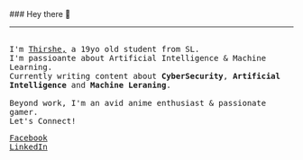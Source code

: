 <link href="https://fonts.googleapis.com/css2?family=Nova+Square&family=Roboto+Mono:ital,wght@0,100..700;1,100..700&display=swap" rel="stylesheet">
### Hey there &#x1F44B<br><hr>
<br>
<font face="monospace">I'm <a href="#">Thirshe,</a> a 19yo old student from SL. <br>
I'm passioante about Artificial Intelligence & Machine Learning. <br>
Currently writing content about <b>CyberSecurity</b>, <b>Artificial Intelligence</b> and <b>Machine Leraning</b>.<br>

<br>
Beyond work, I'm an avid anime enthusiast & passionate gamer.
<br>
Let's Connect!<br>




 [Facebook](https://web.facebook.com/thirshe.perera)<br>[LinkedIn](https://www.linkedin.com/in/thirshe-perera-109644276/?lipi=urn%3Ali%3Apage%3Aprofile_common_profile_index%3Bd5c976e4-ae37-497b-b3bd-851b508d983c)</font>


